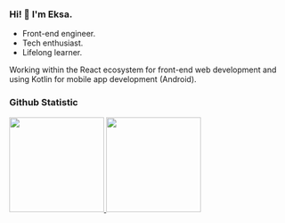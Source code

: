 ### Hi! 👋 I'm Eksa.

<ul>
  <li>Front-end engineer.</li>
  <li>Tech enthusiast.</li>
  <li>Lifelong learner.</li>
</ul>
<p>Working within the React ecosystem for front-end web development and using Kotlin for mobile app development (Android).</p>

### Github Statistic
<p align="left">
<a href="https://github.com/eksajourney">
  <img height="170em" src="https://github-readme-stats-eight-theta.vercel.app/api?username=eksajourney&show_icons=true&theme=algolia&include_all_commits=true&count_private=true"/>
  <img height="170em" src="https://github-readme-stats-eight-theta.vercel.app/api/top-langs/?username=eksajourney&layout=compact&langs_count=8&theme=algolia"/>
</a>
</p>
